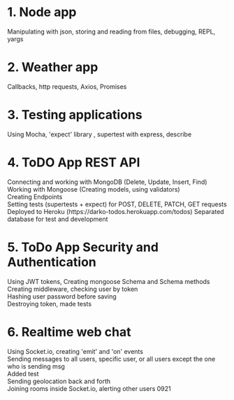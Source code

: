 <h1>1. Node app</h1>
Manipulating with json, storing and reading from files, debugging, REPL, yargs

<h1>2. Weather app</h1>
Callbacks, http requests, Axios, Promises

<h1>3. Testing applications</h1>
Using Mocha, 'expect' library , supertest with express, describe

<h1>4. ToDO App REST API</h1>
Connecting and working with MongoDB (Delete, Update, Insert, Find)<br>
Working with Mongoose (Creating models, using validators)<br>
Creating Endpoints<br>
Setting tests (supertests + expect) for POST, DELETE, PATCH, GET requests<br>
Deployed to Heroku (https://darko-todos.herokuapp.com/todos)
Separated database for test and development

<h1>5. ToDo App Security and Authentication</h1>
Using JWT tokens, Creating mongoose Schema and Schema methods<br>
Creating middleware, checking user by token<br>
Hashing user password before saving<br>
Destroying token, made tests<br>

<h1>6. Realtime web chat</h1>
Using Socket.io, creating 'emit' and 'on' events<br>
Sending messages to all users, specific user, or all users except the one who is sending msg<br>
Added test<br>
Sending geolocation back and forth<br>
Joining rooms inside Socket.io, alerting other users
0921